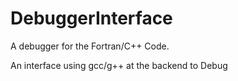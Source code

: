# DebuggerInterface

A debugger for the Fortran/C++ Code.

An interface using gcc/g++ at the backend to Debug
